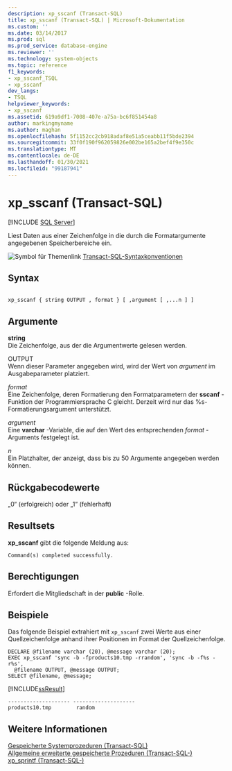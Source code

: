 ```yaml
---
description: xp_sscanf (Transact-SQL)
title: xp_sscanf (Transact-SQL) | Microsoft-Dokumentation
ms.custom: ''
ms.date: 03/14/2017
ms.prod: sql
ms.prod_service: database-engine
ms.reviewer: ''
ms.technology: system-objects
ms.topic: reference
f1_keywords:
- xp_sscanf_TSQL
- xp_sscanf
dev_langs:
- TSQL
helpviewer_keywords:
- xp_sscanf
ms.assetid: 619a9df1-7008-407e-a75a-bc6f851454a8
author: markingmyname
ms.author: maghan
ms.openlocfilehash: 5f1152cc2cb918adaf8e51a5ceabb11f5bde2394
ms.sourcegitcommit: 33f0f190f962059826e002be165a2bef4f9e350c
ms.translationtype: MT
ms.contentlocale: de-DE
ms.lasthandoff: 01/30/2021
ms.locfileid: "99187941"
---
```

# <a name="xp_sscanf-transact-sql"></a>xp_sscanf (Transact-SQL)
[!INCLUDE [SQL Server](../../includes/applies-to-version/sqlserver.md)]

  Liest Daten aus einer Zeichenfolge in die durch die Formatargumente angegebenen Speicherbereiche ein.  
  
 ![Symbol für Themenlink](../../database-engine/configure-windows/media/topic-link.gif "Symbol für Themenlink") [Transact-SQL-Syntaxkonventionen](../../t-sql/language-elements/transact-sql-syntax-conventions-transact-sql.md)  
  
## <a name="syntax"></a>Syntax  
  
```  
  
xp_sscanf { string OUTPUT , format } [ ,argument [ ,...n ] ]   
```  
  
## <a name="arguments"></a>Argumente  
 **string**  
 Die Zeichenfolge, aus der die Argumentwerte gelesen werden.  
  
 OUTPUT  
 Wenn dieser Parameter angegeben wird, wird der Wert von *argument* im Ausgabeparameter platziert.  
  
 *format*  
 Eine Zeichenfolge, deren Formatierung den Formatparametern der **sscanf** -Funktion der Programmiersprache C gleicht. Derzeit wird nur das %s-Formatierungsargument unterstützt.  
  
 *argument*  
 Eine **varchar** -Variable, die auf den Wert des entsprechenden *format* -Arguments festgelegt ist.  
  
 *n*  
 Ein Platzhalter, der anzeigt, dass bis zu 50 Argumente angegeben werden können.  
  
## <a name="return-code-values"></a>Rückgabecodewerte  
 „0“ (erfolgreich) oder „1“ (fehlerhaft)  
  
## <a name="result-sets"></a>Resultsets  
 **xp_sscanf** gibt die folgende Meldung aus:  
  
 `Command(s) completed successfully.`  
  
## <a name="permissions"></a>Berechtigungen  
 Erfordert die Mitgliedschaft in der **public** -Rolle.  
  
## <a name="examples"></a>Beispiele  
 Das folgende Beispiel extrahiert mit `xp_sscanf` zwei Werte aus einer Quellzeichenfolge anhand ihrer Positionen im Format der Quellzeichenfolge.  
  
```  
DECLARE @filename varchar (20), @message varchar (20);  
EXEC xp_sscanf 'sync -b -fproducts10.tmp -rrandom', 'sync -b -f%s -r%s',   
  @filename OUTPUT, @message OUTPUT;  
SELECT @filename, @message;  
```  
  
 [!INCLUDE[ssResult](../../includes/ssresult-md.md)]  
  
```  
-------------------- --------------------   
products10.tmp        random  
```  
  
## <a name="see-also"></a>Weitere Informationen  
 [Gespeicherte Systemprozeduren &#40;Transact-SQL&#41;](../../relational-databases/system-stored-procedures/system-stored-procedures-transact-sql.md)   
 [Allgemeine erweiterte gespeicherte Prozeduren &#40;Transact-SQL-&#41;](../../relational-databases/system-stored-procedures/general-extended-stored-procedures-transact-sql.md)   
 [xp_sprintf &#40;Transact-SQL-&#41;](../../relational-databases/system-stored-procedures/xp-sprintf-transact-sql.md)  
  
  
